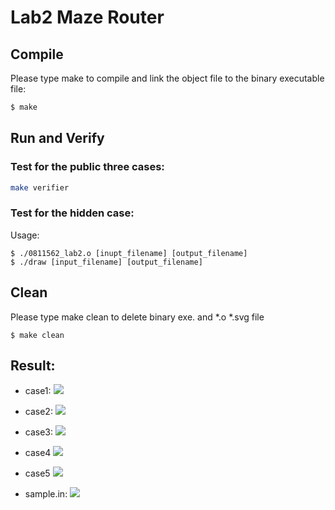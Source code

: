 # Lab2 Maze Router

## Compile
Please type make to compile and link the object file to the binary executable file:
```bash = 
$ make
````

## Run and Verify

### Test for the public three cases:
```bash = 
make verifier
```

### Test for the hidden case:
Usage:
```bash=
$ ./0811562_lab2.o [inupt_filename] [output_filename]
$ ./draw [input_filename] [output_filename]
```
## Clean
Please type make clean to delete binary exe. and *.o *.svg file
```bash=
$ make clean
```

## Result:

*	case1:
![](https://i.imgur.com/Ps6MR6G.png)

*	case2:
![](https://i.imgur.com/YTLBlXh.png)

*	case3:
![](https://i.imgur.com/QABHVXO.png)

*	case4
![](https://i.imgur.com/epgYcOk.png)

*	case5
![](https://i.imgur.com/cGCHODb.png)

* 	sample.in:
![](https://i.imgur.com/RQ1TcTi.png)